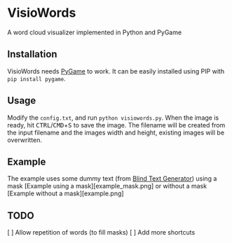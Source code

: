 # VisioWords
A word cloud visualizer implemented in Python and PyGame

## Installation
VisioWords needs [PyGame](https://bitbucket.org/pygame/pygame) to work. It can be easily installed using PIP with `pip install pygame`. 

## Usage
Modify the `config.txt`, and run `python visiowords.py`.
When the image is ready, hit <kbd>CTRL</kbd>/<kbd>CMD</kbd>+<kbd>S</kbd> to save the image. The filename will be created from the input filename and the images width and height, existing images will be overwritten.

## Example
The example uses some dummy text (from [Blind Text Generator](http://www.blindtextgenerator.com)) using a mask
[Example using a mask][example_mask.png]
or without a mask
[Example without a mask][example.png]

## TODO
[ ] Allow repetition of words (to fill masks)
[ ] Add more shortcuts

